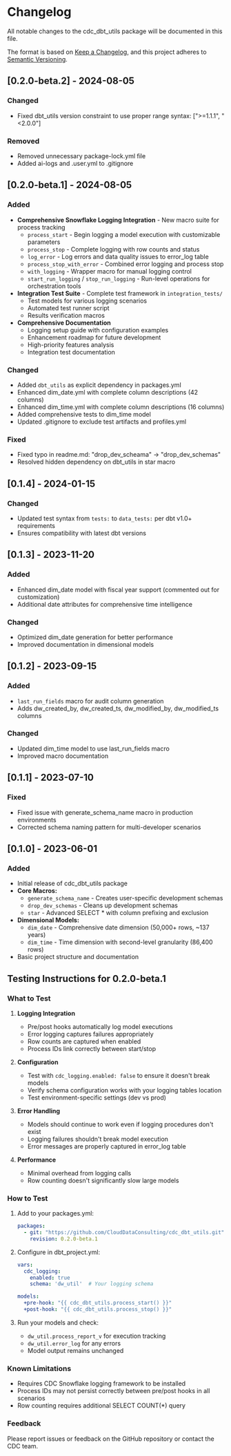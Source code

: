 # Changelog

All notable changes to the cdc_dbt_utils package will be documented in this file.

The format is based on [Keep a Changelog](https://keepachangelog.com/en/1.0.0/),
and this project adheres to [Semantic Versioning](https://semver.org/spec/v2.0.0.html).

## [0.2.0-beta.2] - 2024-08-05

### Changed
- Fixed dbt_utils version constraint to use proper range syntax: [">=1.1.1", "<2.0.0"]

### Removed
- Removed unnecessary package-lock.yml file
- Added ai-logs and .user.yml to .gitignore

## [0.2.0-beta.1] - 2024-08-05

### Added
- **Comprehensive Snowflake Logging Integration** - New macro suite for process tracking
  - `process_start` - Begin logging a model execution with customizable parameters
  - `process_stop` - Complete logging with row counts and status
  - `log_error` - Log errors and data quality issues to error_log table
  - `process_stop_with_error` - Combined error logging and process stop
  - `with_logging` - Wrapper macro for manual logging control
  - `start_run_logging` / `stop_run_logging` - Run-level operations for orchestration tools
- **Integration Test Suite** - Complete test framework in `integration_tests/`
  - Test models for various logging scenarios
  - Automated test runner script
  - Results verification macros
- **Comprehensive Documentation**
  - Logging setup guide with configuration examples
  - Enhancement roadmap for future development
  - High-priority features analysis
  - Integration test documentation

### Changed
- Added `dbt_utils` as explicit dependency in packages.yml
- Enhanced dim_date.yml with complete column descriptions (42 columns)
- Enhanced dim_time.yml with complete column descriptions (16 columns)
- Added comprehensive tests to dim_time model
- Updated .gitignore to exclude test artifacts and profiles.yml

### Fixed
- Fixed typo in readme.md: "drop_dev_scheama" → "drop_dev_schemas"
- Resolved hidden dependency on dbt_utils in star macro

## [0.1.4] - 2024-01-15

### Changed
- Updated test syntax from `tests:` to `data_tests:` per dbt v1.0+ requirements
- Ensures compatibility with latest dbt versions

## [0.1.3] - 2023-11-20

### Added
- Enhanced dim_date model with fiscal year support (commented out for customization)
- Additional date attributes for comprehensive time intelligence

### Changed
- Optimized dim_date generation for better performance
- Improved documentation in dimensional models

## [0.1.2] - 2023-09-15

### Added
- `last_run_fields` macro for audit column generation
- Adds dw_created_by, dw_created_ts, dw_modified_by, dw_modified_ts columns

### Changed
- Updated dim_time model to use last_run_fields macro
- Improved macro documentation

## [0.1.1] - 2023-07-10

### Fixed
- Fixed issue with generate_schema_name macro in production environments
- Corrected schema naming pattern for multi-developer scenarios

## [0.1.0] - 2023-06-01

### Added
- Initial release of cdc_dbt_utils package
- **Core Macros:**
  - `generate_schema_name` - Creates user-specific development schemas
  - `drop_dev_schemas` - Cleans up development schemas
  - `star` - Advanced SELECT * with column prefixing and exclusion
- **Dimensional Models:**
  - `dim_date` - Comprehensive date dimension (50,000+ rows, ~137 years)
  - `dim_time` - Time dimension with second-level granularity (86,400 rows)
- Basic project structure and documentation

## Testing Instructions for 0.2.0-beta.1

### What to Test

1. **Logging Integration**
   - Pre/post hooks automatically log model executions
   - Error logging captures failures appropriately
   - Row counts are captured when enabled
   - Process IDs link correctly between start/stop

2. **Configuration**
   - Test with `cdc_logging.enabled: false` to ensure it doesn't break models
   - Verify schema configuration works with your logging tables location
   - Test environment-specific settings (dev vs prod)

3. **Error Handling**
   - Models should continue to work even if logging procedures don't exist
   - Logging failures shouldn't break model execution
   - Error messages are properly captured in error_log table

4. **Performance**
   - Minimal overhead from logging calls
   - Row counting doesn't significantly slow large models

### How to Test

1. Add to your packages.yml:
   ```yaml
   packages:
     - git: "https://github.com/CloudDataConsulting/cdc_dbt_utils.git"
       revision: 0.2.0-beta.1
   ```

2. Configure in dbt_project.yml:
   ```yaml
   vars:
     cdc_logging:
       enabled: true
       schema: 'dw_util'  # Your logging schema
   
   models:
     +pre-hook: "{{ cdc_dbt_utils.process_start() }}"
     +post-hook: "{{ cdc_dbt_utils.process_stop() }}"
   ```

3. Run your models and check:
   - `dw_util.process_report_v` for execution tracking
   - `dw_util.error_log` for any errors
   - Model output remains unchanged

### Known Limitations

- Requires CDC Snowflake logging framework to be installed
- Process IDs may not persist correctly between pre/post hooks in all scenarios
- Row counting requires additional SELECT COUNT(*) query

### Feedback

Please report issues or feedback on the GitHub repository or contact the CDC team.